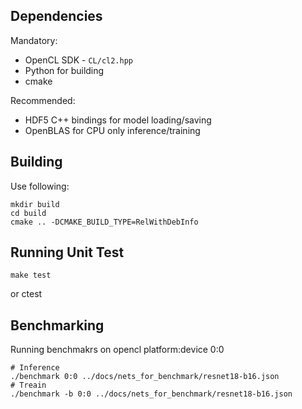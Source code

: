 ## Dependencies

Mandatory:

- OpenCL SDK - `CL/cl2.hpp`
- Python for building
- cmake

Recommended:

- HDF5 C++ bindings for model loading/saving
- OpenBLAS for CPU only inference/training 


## Building

Use following:

    mkdir build
    cd build
    cmake .. -DCMAKE_BUILD_TYPE=RelWithDebInfo

## Running Unit Test

    make test

or
    ctest

## Benchmarking

Running benchmakrs on opencl platform:device 0:0

    # Inference
    ./benchmark 0:0 ../docs/nets_for_benchmark/resnet18-b16.json
    # Treain
    ./benchmark -b 0:0 ../docs/nets_for_benchmark/resnet18-b16.json


